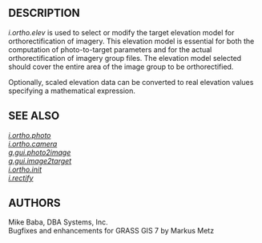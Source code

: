 <h2>DESCRIPTION</h2>

<em>i.ortho.elev</em> is used to select or modify the target elevation
model for orthorectification of imagery.
This elevation model is essential for both the computation of photo-to-target
parameters and for the actual orthorectification of imagery group files.
The elevation model selected should cover the entire area of the image
group to be orthorectified.

Optionally, scaled elevation data can be converted to real elevation values
specifying a mathematical expression.

<h2>SEE ALSO</h2>

<em>
<a href="i.ortho.photo.html">i.ortho.photo</a><br>
<a href="i.ortho.camera.html">i.ortho.camera</a><br>
<a href="g.gui.photo2image.html">g.gui.photo2image</a><br>
<a href="g.gui.image2target.html">g.gui.image2target</a><br>
<a href="i.ortho.init.html">i.ortho.init</a><br>
<a href="i.rectify.html">i.rectify</a>
</em>

<h2>AUTHORS</h2>

Mike Baba,  DBA Systems, Inc.<br>
Bugfixes and enhancements for GRASS GIS 7 by Markus Metz
